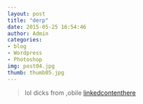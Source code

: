 ```yaml
---
layout: post
title: "derp"
date: 2015-05-25 16:54:46
author: Admin
categories:
- blog
- Wordpress
- Photoshop
img: post04.jpg
thumb: thumb05.jpg
---
```



>lol dicks from ,obile
[linkedcontenthere](https://twitter.com)